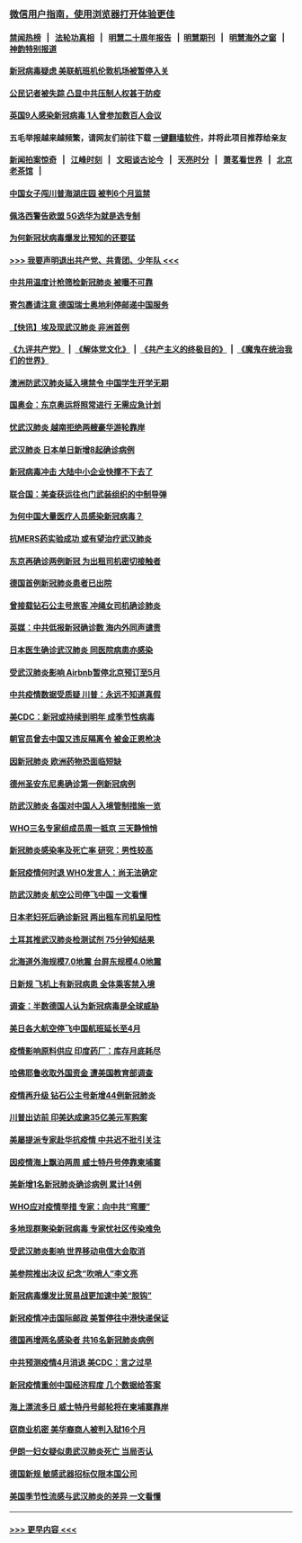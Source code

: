 ### [微信用户指南，使用浏览器打开体验更佳](https://github.com/gfw-breaker/banned-news1/blob/master/indexes/wechat-guide.md?t=0)
#### [禁闻热榜](热点新闻.md?t=0)  &nbsp;&nbsp;|&nbsp;&nbsp; [法轮功真相](https://github.com/gfw-breaker/truth/blob/master/README.md?t=0) &nbsp;&nbsp;|&nbsp;&nbsp; [明慧二十周年报告](https://github.com/gfw-breaker/mh-reports/blob/master/README.md?t=0) &nbsp;&nbsp;|&nbsp;&nbsp;[明慧期刊](https://github.com/gfw-breaker/mh-qikan) &nbsp;&nbsp;|&nbsp;&nbsp; [明慧海外之窗](https://github.com/gfw-breaker/mh-news/blob/master/README.md?t=0) &nbsp;&nbsp;|&nbsp;&nbsp; [神韵特别报道](https://github.com/gfw-breaker/mh-news/blob/master/shenyun.md?t=0)
#### [新冠病毒疑虑 美联航班机伦敦机场被暂停入关](../pages/nsc418/n11870015.md?t=02151011) 
#### [公民记者被失踪 凸显中共压制人权甚于防疫](../pages/nsc418/n11870042.md?t=02151011) 
#### [英国9人感染新冠病毒 1人曾参加数百人会议](../pages/nsc418/n11869987.md?t=02151011) 
#### 五毛举报越来越频繁，请网友们前往下载 [一键翻墙软件](https://github.com/gfw-breaker/ssr-accounts)，并将此项目推荐给亲友
#### [新闻拍案惊奇](https://github.com/gfw-breaker/banned-news1/blob/master/pages/link4.md) &nbsp;&nbsp;|&nbsp;&nbsp; [江峰时刻](https://github.com/gfw-breaker/banned-news1/blob/master/pages/link4.md) &nbsp;&nbsp;|&nbsp;&nbsp; [文昭谈古论今](https://github.com/gfw-breaker/banned-news1/blob/master/pages/link4.md) &nbsp;&nbsp;|&nbsp;&nbsp; [天亮时分](https://github.com/gfw-breaker/banned-news1/blob/master/pages/link4.md) &nbsp;&nbsp;|&nbsp;&nbsp; [萧茗看世界](https://github.com/gfw-breaker/banned-news1/blob/master/pages/link4.md) &nbsp;&nbsp;|&nbsp;&nbsp; [北京老茶馆](https://github.com/gfw-breaker/banned-news1/blob/master/pages/link4.md) &nbsp;&nbsp;|&nbsp;&nbsp; 
#### [中国女子闯川普海湖庄园 被判6个月监禁](../pages/nsc418/n11869919.md?t=02151011) 
#### [佩洛西警告欧盟 5G选华为就是选专制](../pages/nsc418/n11869898.md?t=02151011) 
#### [为何新冠状病毒爆发比预知的还要猛](../pages/nsc418/n11869828.md?t=02151011) 
#### [>>> 我要声明退出共产党、共青团、少年队 <<<](https://github.com/begood0513/goodnews/blob/master/quit/letter.md) 
#### [中共用温度计枪筛检新冠肺炎 被曝不可靠](../pages/nsc418/n11869707.md?t=02151011) 
#### [寄包裹请注意 德国瑞士奥地利停邮递中国服务](../pages/nsc418/n11869727.md?t=02151011) 
#### [【快讯】埃及现武汉肺炎 非洲首例](../pages/nsc418/n11869766.md?t=02151011) 
#### [《九评共产党》](https://github.com/begood0513/9ping.md/blob/master/README.md) &nbsp;|&nbsp; [《解体党文化》](../../../../jtdwh.md/blob/master/README.md)  &nbsp;|&nbsp; [《共产主义的终极目的》](../../../../gczydzjmd.md/blob/master/README.md) &nbsp;|&nbsp; [《魔鬼在统治我们的世界》](../../../../mgztzwmdsj.md/blob/master/README.md) 
#### [澳洲防武汉肺炎延入境禁令 中国学生开学无期](../pages/nsc418/n11869546.md?t=02151011) 
#### [国奥会：东京奥运将照常进行 无需应急计划](../pages/nsc418/n11869422.md?t=02151011) 
#### [忧武汉肺炎 越南拒绝两艘豪华游轮靠岸](../pages/nsc418/n11867444.md?t=02151011) 
#### [武汉肺炎 日本单日新增8起确诊病例](../pages/nsc418/n11869272.md?t=02151011) 
#### [新冠病毒冲击 大陆中小企业快撑不下去了](../pages/nsc418/n11869259.md?t=02151011) 
#### [联合国：美查获运往也门武装组织的中制导弹](../pages/nsc418/n11868677.md?t=02151011) 
#### [为何中国大量医疗人员感染新冠病毒？](../pages/nsc418/n11869001.md?t=02151011) 
#### [抗MERS药实验成功 或有望治疗武汉肺炎](../pages/nsc418/n11868912.md?t=02151011) 
#### [东京再确诊两例新冠 为出租司机密切接触者](../pages/nsc418/n11868770.md?t=02151011) 
#### [德国首例新冠肺炎患者已出院](../pages/nsc418/n11868714.md?t=02151011) 
#### [曾接载钻石公主号旅客 冲绳女司机确诊肺炎](../pages/nsc418/n11868610.md?t=02151011) 
#### [英媒：中共低报新冠确诊数 海内外同声谴责](../pages/nsc418/n11867421.md?t=02151011) 
#### [日本医生确诊武汉肺炎 同医院病患亦感染](../pages/nsc418/n11867779.md?t=02151011) 
#### [受武汉肺炎影响 Airbnb暂停北京预订至5月](../pages/nsc418/n11867428.md?t=02151011) 
#### [中共疫情数据受质疑 川普：永远不知道真假](../pages/nsc418/n11867195.md?t=02151011) 
#### [美CDC：新冠或持续到明年 成季节性病毒](../pages/nsc418/n11867279.md?t=02151011) 
#### [朝官员曾去中国又违反隔离令 被金正恩枪决](../pages/nsc418/n11867087.md?t=02151011) 
#### [因新冠肺炎 欧洲药物恐面临短缺](../pages/nsc418/n11867036.md?t=02151011) 
#### [德州圣安东尼奥确诊第一例新冠病例](../pages/nsc418/n11867194.md?t=02151011) 
#### [防武汉肺炎 各国对中国人入境管制措施一览](../pages/nsc418/n11838726.md?t=02151011) 
#### [WHO三名专家组成员周一抵京 三天静悄悄](../pages/nsc418/n11866947.md?t=02151011) 
#### [新冠肺炎感染率及死亡率 研究：男性较高](../pages/nsc418/n11866956.md?t=02151011) 
#### [新冠疫情何时退 WHO发言人：尚无法确定](../pages/nsc418/n11866864.md?t=02151011) 
#### [防武汉肺炎 航空公司停飞中国 一文看懂](../pages/nsc418/n11866800.md?t=02151011) 
#### [日本老妇死后确诊新冠 两出租车司机呈阳性](../pages/nsc418/n11866755.md?t=02151011) 
#### [土耳其推武汉肺炎检测试剂 75分钟知结果](../pages/nsc418/n11866520.md?t=02151011) 
#### [北海道外海规模7.0地震 台屏东规模4.0地震](../pages/nsc418/n11866262.md?t=02151011) 
#### [日新规 飞机上有新冠病患 全体乘客禁入境](../pages/nsc418/n11866233.md?t=02151011) 
#### [调查：半数德国人认为新冠病毒是全球威胁](../pages/nsc418/n11866687.md?t=02151011) 
#### [美日各大航空停飞中国航班延长至4月](../pages/nsc418/n11865980.md?t=02151011) 
#### [疫情影响原料供应 印度药厂：库存月底耗尽](../pages/nsc418/n11865151.md?t=02151011) 
#### [哈佛耶鲁收取外国资金 遭美国教育部调查](../pages/nsc418/n11864950.md?t=02151011) 
#### [疫情再升级 钻石公主号新增44例新冠肺炎](../pages/nsc418/n11865033.md?t=02151011) 
#### [川普出访前 印美达成逾35亿美元军购案](../pages/nsc418/n11865444.md?t=02151011) 
#### [美屡提派专家赴华抗疫情 中共迟不批引关注](../pages/nsc418/n11864719.md?t=02151011) 
#### [因疫情海上飘泊两周 威士特丹号停靠柬埔寨](../pages/nsc418/n11865007.md?t=02151011) 
#### [美新增1名新冠肺炎确诊病例 累计14例](../pages/nsc418/n11864893.md?t=02151011) 
#### [WHO应对疫情举措 专家：向中共“弯腰”](../pages/nsc418/n11864727.md?t=02151011) 
#### [多地现群聚染新冠病毒 专家忧社区传染难免](../pages/nsc418/n11864715.md?t=02151011) 
#### [受武汉肺炎影响 世界移动电信大会取消](../pages/nsc418/n11864629.md?t=02151011) 
#### [美参院推出决议 纪念“吹哨人”李文亮](../pages/nsc418/n11863852.md?t=02151011) 
#### [新冠病毒爆发比贸易战更加速中美“脱钩”](../pages/nsc418/n11864470.md?t=02151011) 
#### [新冠疫情冲击国际邮政 美暂停往中港快递保证](../pages/nsc418/n11864207.md?t=02151011) 
#### [德国再增两名感染者 共16名新冠肺炎病例](../pages/nsc418/n11864293.md?t=02151011) 
#### [中共预测疫情4月消退 美CDC：言之过早](../pages/nsc418/n11864310.md?t=02151011) 
#### [新冠疫情重创中国经济程度 几个数据给答案](../pages/nsc418/n11864203.md?t=02151011) 
#### [海上漂流多日 威士特丹号邮轮将在柬埔寨靠岸](../pages/nsc418/n11864029.md?t=02151011) 
#### [窃商业机密 美华裔商人被判入狱16个月](../pages/nsc418/n11863911.md?t=02151011) 
#### [伊朗一妇女疑似患武汉肺炎死亡 当局否认](../pages/nsc418/n11863650.md?t=02151011) 
#### [德国新规 敏感武器招标仅限本国公司](../pages/nsc418/n11863509.md?t=02151011) 
#### [美国季节性流感与武汉肺炎的差异 一文看懂](../pages/nsc418/n11862428.md?t=02151011) 

----
#### [ >>> 更早内容 <<< ](../indexes/nsc418-earlier.md)
